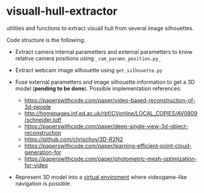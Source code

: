 # visuall-hull-extractor
utilities and functions to extract visuall hull from several image silhouettes.

Code structure is the following:
* Extract camera internal parametters and external parametters to know relative camera positions using `_cam_params_position.py_`
* Extract webcam image silhouette using `get_silhouette.py`
* Fuse external parametters and image silhouette information to get a 3D model (__pending to be done__). Possible implementation references:
    * https://paperswithcode.com/paper/video-based-reconstruction-of-3d-people
    * http://homepages.inf.ed.ac.uk/rbf/CVonline/LOCAL_COPIES/AV0809/schneider.pdf
    * https://paperswithcode.com/paper/deep-single-view-3d-object-reconstruction
    * https://github.com/chrischoy/3D-R2N2
    * https://paperswithcode.com/paper/learning-efficient-point-cloud-generation-for
    * https://paperswithcode.com/paper/photometric-mesh-optimization-for-video


* Represent 3D model into a [virtual enviroment](https://github.com/carlesanton/3d-environment) where videogame-like navigation is possible.
